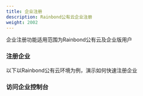 ```yaml
---
title: 企业注册
description: Rainbond公有云企业注册
weight: 2002
---
```


企业注册功能适用范围为Rainbond公有云及企业版用户


### 注册企业

以下以Rainbond公有云环境为例，演示如何快速注册企业

### 访问企业控制台



